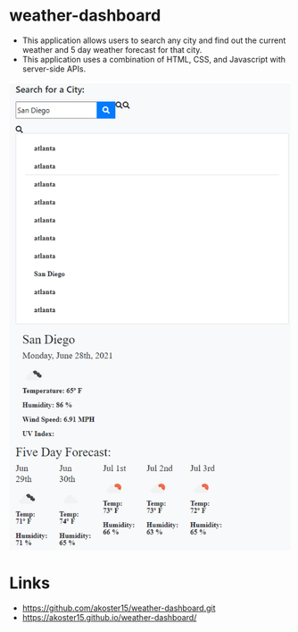 # weather-dashboard
- This application allows users to search any city and find out the current weather and 5 day weather forecast for that city. 
- This application uses a combination of HTML, CSS, and Javascript with server-side APIs.

![Screenshot](/assets/images/weather-dashboard-screenshot.png)

# Links
- https://github.com/akoster15/weather-dashboard.git
- https://akoster15.github.io/weather-dashboard/
